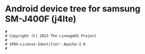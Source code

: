 # Android device tree for samsung SM-J400F (j4lte)

```
#
# Copyright (C) 2022 The LineageOS Project
#
# SPDX-License-Identifier: Apache-2.0
#
```
